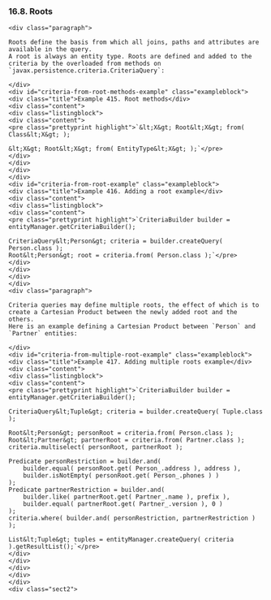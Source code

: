  ### 16.8. Roots

    <div class="paragraph">

    Roots define the basis from which all joins, paths and attributes are available in the query.
    A root is always an entity type. Roots are defined and added to the criteria by the overloaded from methods on `javax.persistence.criteria.CriteriaQuery`:

    </div>
    <div id="criteria-from-root-methods-example" class="exampleblock">
    <div class="title">Example 415. Root methods</div>
    <div class="content">
    <div class="listingblock">
    <div class="content">
    <pre class="prettyprint highlight">`&lt;X&gt; Root&lt;X&gt; from( Class&lt;X&gt; );

    &lt;X&gt; Root&lt;X&gt; from( EntityType&lt;X&gt; );`</pre>
    </div>
    </div>
    </div>
    </div>
    <div id="criteria-from-root-example" class="exampleblock">
    <div class="title">Example 416. Adding a root example</div>
    <div class="content">
    <div class="listingblock">
    <div class="content">
    <pre class="prettyprint highlight">`CriteriaBuilder builder = entityManager.getCriteriaBuilder();

    CriteriaQuery&lt;Person&gt; criteria = builder.createQuery( Person.class );
    Root&lt;Person&gt; root = criteria.from( Person.class );`</pre>
    </div>
    </div>
    </div>
    </div>
    <div class="paragraph">

    Criteria queries may define multiple roots, the effect of which is to create a Cartesian Product between the newly added root and the others.
    Here is an example defining a Cartesian Product between `Person` and `Partner` entities:

    </div>
    <div id="criteria-from-multiple-root-example" class="exampleblock">
    <div class="title">Example 417. Adding multiple roots example</div>
    <div class="content">
    <div class="listingblock">
    <div class="content">
    <pre class="prettyprint highlight">`CriteriaBuilder builder = entityManager.getCriteriaBuilder();

    CriteriaQuery&lt;Tuple&gt; criteria = builder.createQuery( Tuple.class );

    Root&lt;Person&gt; personRoot = criteria.from( Person.class );
    Root&lt;Partner&gt; partnerRoot = criteria.from( Partner.class );
    criteria.multiselect( personRoot, partnerRoot );

    Predicate personRestriction = builder.and(
        builder.equal( personRoot.get( Person_.address ), address ),
        builder.isNotEmpty( personRoot.get( Person_.phones ) )
    );
    Predicate partnerRestriction = builder.and(
        builder.like( partnerRoot.get( Partner_.name ), prefix ),
        builder.equal( partnerRoot.get( Partner_.version ), 0 )
    );
    criteria.where( builder.and( personRestriction, partnerRestriction ) );

    List&lt;Tuple&gt; tuples = entityManager.createQuery( criteria ).getResultList();`</pre>
    </div>
    </div>
    </div>
    </div>
    </div>
    <div class="sect2">